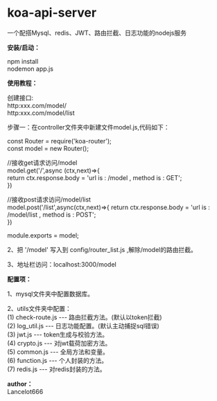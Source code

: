 # koa-api-server
一个配搭Mysql、redis、JWT、路由拦截、日志功能的nodejs服务  

****安装/启动：****

npm install  
nodemon app.js

****使用教程：****
  
创建接口:    
http:xxx.com/model/  
http:xxx.com/model/list

  
步骤一：在controller文件夹中新建文件model.js,代码如下：  
  


const Router = require('koa-router');  
const model = new Router();  

  //接收get请求访问/model  
model.get('/',async (ctx,next)=>{  
	return ctx.response.body = 'url is : /model , method is : GET';  
})  
  
  //接收post请求访问/model/list  
model.post('/list',async(ctx,next)=>{
	return ctx.response.body = 'url is : /model/list , method is : POST';  
})  

module.exports = model;  
  
  
  
  
2、把 '/model' 写入到 config/router_list.js ,解除/model的路由拦截。  

3、地址栏访问：localhost:3000/model

****配置项：****

1、mysql文件夹中配置数据库。  
  
2、utils文件夹中配置：  
 (1) check-route.js --- 路由拦截方法。(默认以token拦截)  
 (2) log_util.js --- 日志功能配置。(默认主动捕捉sql错误)  
 (3) jwt.js --- token生成与校验方法。  
 (4) crypto.js --- 对jwt载荷加密方法。  
 (5) common.js --- 全局方法和变量。  
 (6) function.js --- 个人封装的方法。  
 (7) redis.js --- 对redis封装的方法。  

****author：****  
Lancelot666



